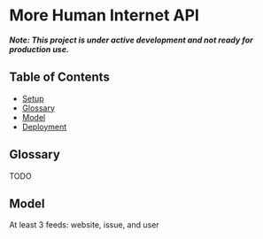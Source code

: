 # More Human Internet API

**_Note: This project is under active development and not ready for production use._**

## Table of Contents

- [Setup](/SETUP.md)
- [Glossary](#glossary)
- [Model](#model)
- [Deployment](/DEPLOYMENT.md)

## Glossary

TODO

## Model

At least 3 feeds: website, issue, and user

